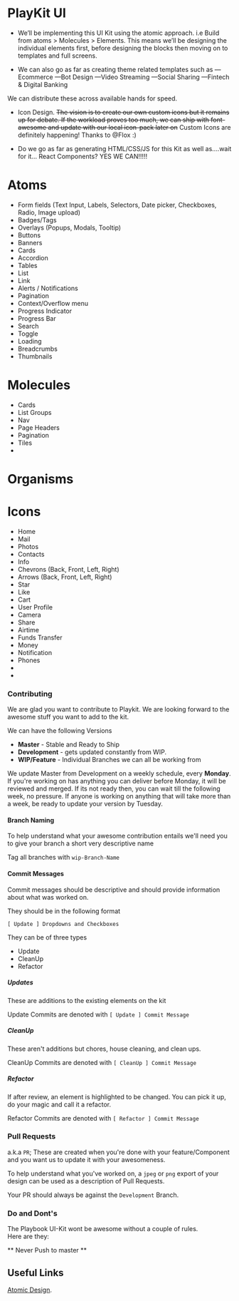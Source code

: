 # PlayKit UI

 - We’ll be implementing this UI Kit using the atomic approach. i.e Build from atoms > Molecules > Elements. This means we’ll be designing the individual elements first, before designing the blocks then moving on to templates and full screens.


- We can also go as far as creating theme related templates such as
—Ecommerce
—Bot Design
—Video Streaming
—Social Sharing
—Fintech & Digital Banking

We can distribute these across available hands for speed.

- Icon Design.
~~The vision is to create our own custom icons but it remains up for debate. If the workload proves too much, we can ship with font-awesome and update with our local icon-pack later on~~
Custom Icons are definitely happening! Thanks to @Flox :)


- Do we go as far as generating HTML/CSS/JS for this Kit as well as….wait for it… React Components? YES WE CAN!!!!!


# Atoms

- Form fields (Text Input, Labels, Selectors, Date picker, Checkboxes, Radio, Image upload)
- Badges/Tags
- Overlays (Popups, Modals, Tooltip)
- Buttons
- Banners
- Cards
- Accordion
- Tables
- List
- Link
- Alerts / Notifications
- Pagination
- Context/Overflow menu
- Progress Indicator
- Progress Bar
- Search
- Toggle
- Loading
- Breadcrumbs
- Thumbnails


# Molecules

- Cards
- List Groups
- Nav
- Page Headers
- Pagination
- Tiles
-


# Organisms


# Icons
- Home
- Mail
- Photos
- Contacts
- Info
- Chevrons (Back, Front, Left, Right)
- Arrows (Back, Front, Left, Right)
- Star
- Like
- Cart
- User Profile
- Camera
- Share
- Airtime
- Funds Transfer
- Money
- Notification
- Phones
-
-

### Contributing
We are glad you want to contribute to Playkit. We are looking forward to the awesome stuff you want to add to the kit.


We can have the following Versions

* **Master** - Stable and Ready to Ship
* **Development** - gets updated constantly from WIP.
* **WIP/Feature** - Individual Branches we can all be working from

We update Master from Development on a weekly schedule, every **Monday**. If you're working on has anything you can deliver before Monday, it will be reviewed and merged. If its not ready then, you can wait till the following week, no pressure. If anyone is working on anything that will take more than a week, be ready to update your version by Tuesday.


#### Branch Naming
To help understand what your awesome contribution entails we'll need you to give your branch a short very descriptive name

Tag all branches with `wip-Branch-Name`


#### Commit Messages

Commit messages should be descriptive and should provide information about what was worked on.

They should be in the following format
```
[ Update ] Dropdowns and Checkboxes
```


They can be of three types

* Update
* CleanUp
* Refactor

##### Updates

These are additions to the existing elements on the kit

Update Commits are denoted with `[ Update ] Commit Message`


##### CleanUp

These aren't additions but chores, house cleaning, and clean ups.

CleanUp Commits are denoted with `[ CleanUp ] Commit Message`

##### Refactor

If after review, an element is highlighted to be changed. You can pick it up, do your magic and call it a refactor.

Refactor Commits are denoted with `[ Refactor ] Commit Message`


### Pull Requests

a.k.a `PR`; These are created when you're done with your feature/Component and you want us to update it with your awesomeness.

To help understand what you've worked on, a `jpeg` or `png` export of your design can be used as a description of Pull Requests.

Your PR should always be against the `Development` Branch.


### Do and Dont's

The Playbook UI-Kit wont be awesome without a couple of rules.  
Here are they:

** Never Push to master **


## Useful Links
[Atomic Design](http://atomicdesign.bradfrost.com/chapter-2/).
